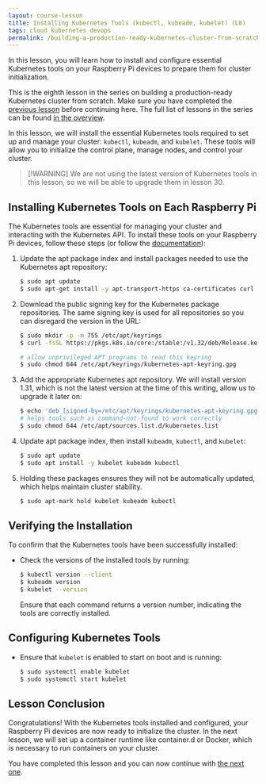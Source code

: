 ```yaml
---
layout: course-lesson
title: Installing Kubernetes Tools (kubectl, kubeadm, kubelet) (L8)
tags: cloud kubernetes devops
permalink: /building-a-production-ready-kubernetes-cluster-from-scratch/lesson-8
---
```


In this lesson, you will learn how to install and configure essential Kubernetes
tools on your Raspberry Pi devices to prepare them for cluster initialization.

This is the eighth lesson in the series on building a production-ready
Kubernetes cluster from scratch. Make sure you have completed the
[previous lesson](/building-a-production-ready-kubernetes-cluster-from-scratch/lesson-7)
before continuing here. The full list of lessons in the series can be found
[in the overview](/building-a-production-ready-kubernetes-cluster-from-scratch).

In this lesson, we will install the essential Kubernetes tools required to set
up and manage your cluster: `kubectl`, `kubeadm`, and `kubelet`. These tools
will allow you to initialize the control plane, manage nodes, and control your
cluster.

> [!WARNING] We are not using the latest version of Kubernetes tools in this
> lesson, so we will be able to upgrade them in lesson 30.

## Installing Kubernetes Tools on Each Raspberry Pi

The Kubernetes tools are essential for managing your cluster and interacting
with the Kubernetes API. To install these tools on your Raspberry Pi devices,
follow these steps (or follow the
[documentation](https://kubernetes.io/docs/tasks/tools/install-kubectl-linux/#install-using-native-package-management)):

1.  Update the apt package index and install packages needed to use the
    Kubernetes apt repository:

    ```bash
    $ sudo apt update
    $ sudo apt-get install -y apt-transport-https ca-certificates curl gnupg
    ```

2.  Download the public signing key for the Kubernetes package repositories. The
    same signing key is used for all repositories so you can disregard the
    version in the URL:

    ```bash
    $ sudo mkdir -p -m 755 /etc/apt/keyrings
    $ curl -fsSL https://pkgs.k8s.io/core:/stable:/v1.32/deb/Release.key | sudo gpg --dearmor -o /etc/apt/keyrings/kubernetes-apt-keyring.gpg

    # allow unprivileged APT programs to read this keyring
    $ sudo chmod 644 /etc/apt/keyrings/kubernetes-apt-keyring.gpg
    ```

3.  Add the appropriate Kubernetes apt repository. We will install version 1.31,
    which is not the latest version at the time of this writing, allow us to
    upgrade it later on:

    ```bash
    $ echo 'deb [signed-by=/etc/apt/keyrings/kubernetes-apt-keyring.gpg] https://pkgs.k8s.io/core:/stable:/v1.31/deb/ /' | sudo tee /etc/apt/sources.list.d/kubernetes.list
    # helps tools such as command-not-found to work correctly
    $ sudo chmod 644 /etc/apt/sources.list.d/kubernetes.list
    ```

4.  Update apt package index, then install `kubeadm`, `kubectl`, and `kubelet`:

    ```bash
    $ sudo apt update
    $ sudo apt install -y kubelet kubeadm kubectl
    ```

5.  Holding these packages ensures they will not be automatically updated, which
    helps maintain cluster stability.

    ```bash
    $ sudo apt-mark hold kubelet kubeadm kubectl
    ```

## Verifying the Installation

To confirm that the Kubernetes tools have been successfully installed:

- Check the versions of the installed tools by running:
  ```bash
  $ kubectl version --client
  $ kubeadm version
  $ kubelet --version
  ```
  Ensure that each command returns a version number, indicating the tools are
  correctly installed.

## Configuring Kubernetes Tools

- Ensure that `kubelet` is enabled to start on boot and is running:

  ```bash
  $ sudo systemctl enable kubelet
  $ sudo systemctl start kubelet
  ```

## Lesson Conclusion

Congratulations! With the Kubernetes tools installed and configured, your
Raspberry Pi devices are now ready to initialize the cluster. In the next
lesson, we will set up a container runtime like container.d or Docker, which is
necessary to run containers on your cluster.

You have completed this lesson and you can now continue with
[the next one](/building-a-production-ready-kubernetes-cluster-from-scratch/lesson-9).
